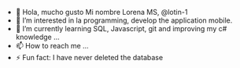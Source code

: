 - 👋 Hola, mucho gusto Mi nombre Lorena MS,  @lotin-1
- 👀 I’m interested in la programming, develop the application mobile.
- 🌱 I’m currently learning SQL, Javascript, git and improving my c# knowledge ...
- 📫 How to reach me  ...
- ⚡ Fun fact: I have never deleted the database 

<!---
Lotin-1/Lotin-1 is a ✨ special ✨ repository because its `README.md` (this file) appears on your GitHub profile.
You can click the Preview link to take a look at your changes.
--->
